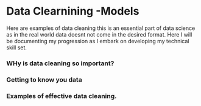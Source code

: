 # Data Clearnining -Models
Here are examples of data cleaning this is an essential part of data science as in the real world data doesnt not come in the desired format. Here I will be documenting my progression as I embark on developing my technical skill set.


### WHy is data cleaning so important?




### Getting to know you data 



### Examples of effective data cleaning.
